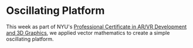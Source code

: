 # Oscillating Platform
This week as part of NYU's [Professional Certificate in AR/VR Development and 3D Graphics](https://em.online.engineering.nyu.edu/professional-certificate-ar-vr), we applied vector mathematics to create a simple oscillating platform.